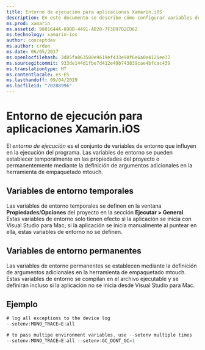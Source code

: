 ```yaml
---
title: Entorno de ejecución para aplicaciones Xamarin.iOS
description: En este documento se describe cómo configurar variables de entorno temporales y permanentes para una aplicación Xamarin.iOS. Las variables se pueden especificar en las propiedades de un proyecto o como argumentos adicionales para la herramienta de empaquetado mtouch.
ms.prod: xamarin
ms.assetid: 9801644A-89BB-4491-AD28-7F3B97D2CD62
ms.technology: xamarin-ios
author: conceptdev
ms.author: crdun
ms.date: 06/05/2017
ms.openlocfilehash: 3d85fa063580e9619ef433e98f6e6a0e4121ee37
ms.sourcegitcommit: 933de144d1fbe7d412e49b743839cae4bfcac439
ms.translationtype: HT
ms.contentlocale: es-ES
ms.lasthandoff: 09/04/2019
ms.locfileid: "70288996"
---
```

# <a name="execution-environment-for-xamarinios-apps"></a>Entorno de ejecución para aplicaciones Xamarin.iOS

El *entorno de ejecución* es el conjunto de variables de entorno que influyen en la ejecución del programa. Las variables de entorno se pueden establecer temporalmente en las propiedades del proyecto o permanentemente mediante la definición de argumentos adicionales en la herramienta de empaquetado mtouch.

## <a name="temporary-environment-variables"></a>Variables de entorno temporales

Las variables de entorno temporales se definen en la ventana **Propiedades**/**Opciones** del proyecto en la sección **Ejecutar > General**. Estas variables de entorno solo tienen efecto si la aplicación se inicia con Visual Studio para Mac; si la aplicación se inicia manualmente al puntear en ella, estas variables de entorno no se definen.

## <a name="permanent-environment-variables"></a>Variables de entorno permanentes

Las variables de entorno permanentes se establecen mediante la definición de argumentos adicionales en la herramienta de empaquetado mtouch. Estas variables de entorno se compilan en el archivo ejecutable y se definirán incluso si la aplicación no se inicia desde Visual Studio para Mac.

## <a name="example"></a>Ejemplo

```csharp
# log all exceptions to the device log
--setenv:MONO_TRACE=E:all

# to pass multipe environment variables, use --setenv multiple times
--setenv:MONO_TRACE=E:all --setenv:GC_DONT_GC=1
```

